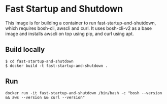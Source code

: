 # Fast Startup and Shutdown

This image is for building a container to run fast-startup-and-shutdown, which requires bosh-cli, awscli and curl. It uses bosh-cli-v2 as a base image and installs awscli on top using pip, and curl using apt.

## Build locally

```
$ cd fast-startup-and-shutdown
$ docker build -t fast-startup-and-shutdown .
```

## Run

```
docker run -it fast-startup-and-shutdown /bin/bash -c "bosh --version && aws --version && curl --version"
```
